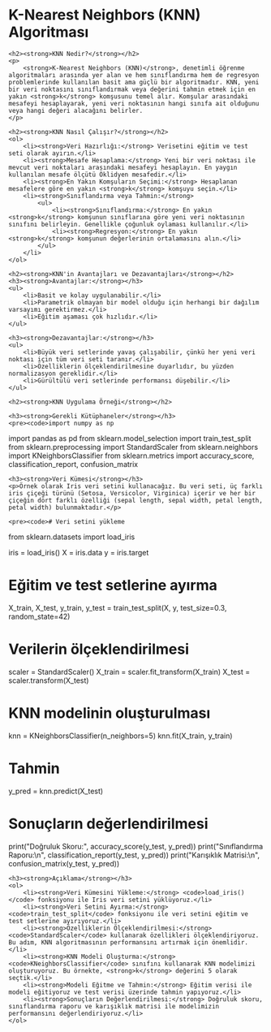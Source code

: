 <!DOCTYPE html>
<html lang="tr">
<head>
    <meta charset="UTF-8">
    <meta name="viewport" content="width=device-width, initial-scale=1.0">
    <title>K-Nearest Neighbors (KNN) Algoritması</title>
</head>
<body>
    <h1><strong>K-Nearest Neighbors (KNN) Algoritması</strong></h1>

    <h2><strong>KNN Nedir?</strong></h2>
    <p>
        <strong>K-Nearest Neighbors (KNN)</strong>, denetimli öğrenme algoritmaları arasında yer alan ve hem sınıflandırma hem de regresyon problemlerinde kullanılan basit ama güçlü bir algoritmadır. KNN, yeni bir veri noktasını sınıflandırmak veya değerini tahmin etmek için en yakın <strong>k</strong> komşusunu temel alır. Komşular arasındaki mesafeyi hesaplayarak, yeni veri noktasının hangi sınıfa ait olduğunu veya hangi değeri alacağını belirler.
    </p>

    <h2><strong>KNN Nasıl Çalışır?</strong></h2>
    <ol>
        <li><strong>Veri Hazırlığı:</strong> Verisetini eğitim ve test seti olarak ayırın.</li>
        <li><strong>Mesafe Hesaplama:</strong> Yeni bir veri noktası ile mevcut veri noktaları arasındaki mesafeyi hesaplayın. En yaygın kullanılan mesafe ölçütü Öklidyen mesafedir.</li>
        <li><strong>En Yakın Komşuların Seçimi:</strong> Hesaplanan mesafelere göre en yakın <strong>k</strong> komşuyu seçin.</li>
        <li><strong>Sınıflandırma veya Tahmin:</strong>
            <ul>
                <li><strong>Sınıflandırma:</strong> En yakın <strong>k</strong> komşunun sınıflarına göre yeni veri noktasının sınıfını belirleyin. Genellikle çoğunluk oylaması kullanılır.</li>
                <li><strong>Regresyon:</strong> En yakın <strong>k</strong> komşunun değerlerinin ortalamasını alın.</li>
            </ul>
        </li>
    </ol>

    <h2><strong>KNN'in Avantajları ve Dezavantajları</strong></h2>
    <h3><strong>Avantajlar:</strong></h3>
    <ul>
        <li>Basit ve kolay uygulanabilir.</li>
        <li>Parametrik olmayan bir model olduğu için herhangi bir dağılım varsayımı gerektirmez.</li>
        <li>Eğitim aşaması çok hızlıdır.</li>
    </ul>

    <h3><strong>Dezavantajlar:</strong></h3>
    <ul>
        <li>Büyük veri setlerinde yavaş çalışabilir, çünkü her yeni veri noktası için tüm veri seti taranır.</li>
        <li>Özelliklerin ölçeklendirilmesine duyarlıdır, bu yüzden normalizasyon gereklidir.</li>
        <li>Gürültülü veri setlerinde performansı düşebilir.</li>
    </ul>

    <h2><strong>KNN Uygulama Örneği</strong></h2>

    <h3><strong>Gerekli Kütüphaneler</strong></h3>
    <pre><code>import numpy as np
import pandas as pd
from sklearn.model_selection import train_test_split
from sklearn.preprocessing import StandardScaler
from sklearn.neighbors import KNeighborsClassifier
from sklearn.metrics import accuracy_score, classification_report, confusion_matrix
</code></pre>

    <h3><strong>Veri Kümesi</strong></h3>
    <p>Örnek olarak Iris veri setini kullanacağız. Bu veri seti, üç farklı iris çiçeği türünü (Setosa, Versicolor, Virginica) içerir ve her bir çiçeğin dört farklı özelliği (sepal length, sepal width, petal length, petal width) bulunmaktadır.</p>

    <pre><code># Veri setini yükleme
from sklearn.datasets import load_iris

iris = load_iris()
X = iris.data
y = iris.target

# Eğitim ve test setlerine ayırma
X_train, X_test, y_train, y_test = train_test_split(X, y, test_size=0.3, random_state=42)

# Verilerin ölçeklendirilmesi
scaler = StandardScaler()
X_train = scaler.fit_transform(X_train)
X_test = scaler.transform(X_test)

# KNN modelinin oluşturulması
knn = KNeighborsClassifier(n_neighbors=5)
knn.fit(X_train, y_train)

# Tahmin
y_pred = knn.predict(X_test)

# Sonuçların değerlendirilmesi
print("Doğruluk Skoru:", accuracy_score(y_test, y_pred))
print("Sınıflandırma Raporu:\n", classification_report(y_test, y_pred))
print("Karışıklık Matrisi:\n", confusion_matrix(y_test, y_pred))
</code></pre>

    <h3><strong>Açıklama</strong></h3>
    <ol>
        <li><strong>Veri Kümesini Yükleme:</strong> <code>load_iris()</code> fonksiyonu ile Iris veri setini yüklüyoruz.</li>
        <li><strong>Veri Setini Ayırma:</strong> <code>train_test_split</code> fonksiyonu ile veri setini eğitim ve test setlerine ayırıyoruz.</li>
        <li><strong>Özelliklerin Ölçeklendirilmesi:</strong> <code>StandardScaler</code> kullanarak özellikleri ölçeklendiriyoruz. Bu adım, KNN algoritmasının performansını artırmak için önemlidir.</li>
        <li><strong>KNN Modeli Oluşturma:</strong> <code>KNeighborsClassifier</code> sınıfını kullanarak KNN modelimizi oluşturuyoruz. Bu örnekte, <strong>k</strong> değerini 5 olarak seçtik.</li>
        <li><strong>Modeli Eğitme ve Tahmin:</strong> Eğitim verisi ile modeli eğitiyoruz ve test verisi üzerinde tahmin yapıyoruz.</li>
        <li><strong>Sonuçların Değerlendirilmesi:</strong> Doğruluk skoru, sınıflandırma raporu ve karışıklık matrisi ile modelimizin performansını değerlendiriyoruz.</li>
    </ol>
</body>
</html>
